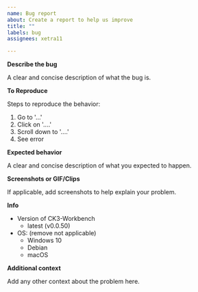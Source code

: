 ```yaml
---
name: Bug report
about: Create a report to help us improve
title: ""
labels: bug
assignees: xetra11

---
```


**Describe the bug**

A clear and concise description of what the bug is.

**To Reproduce**

Steps to reproduce the behavior:
1. Go to '...'
2. Click on '....'
3. Scroll down to '....'
4. See error

**Expected behavior**

A clear and concise description of what you expected to happen.

**Screenshots or GIF/Clips**

If applicable, add screenshots to help explain your problem.

**Info**
- Version of CK3-Workbench
   - latest (v0.0.50)
- OS: (remove not applicable)
   - Windows 10
   - Debian   
   - macOS

**Additional context**

Add any other context about the problem here.
